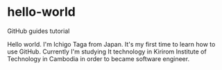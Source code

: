 # hello-world
GitHub guides tutorial 

Hello world. I'm Ichigo Taga from Japan. It's my first time to learn how to use GitHub. Currently I'm studying It technology in Kirirom Institute of Technology in Cambodia in order to became software engineer.
